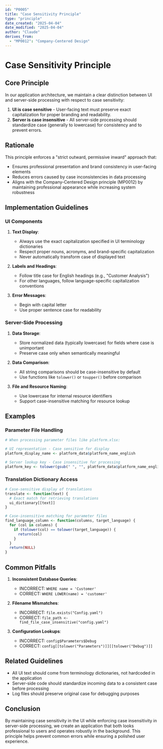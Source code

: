 ```yaml
---
id: "P0005"
title: "Case Sensitivity Principle"
type: "principle"
date_created: "2025-04-04"
date_modified: "2025-04-04"
author: "Claude"
derives_from:
  - "MP0012": "Company-Centered Design"
---
```


# Case Sensitivity Principle

## Core Principle

In our application architecture, we maintain a clear distinction between UI and server-side processing with respect to case sensitivity:

1. **UI is case sensitive** - User-facing text must preserve exact capitalization for proper branding and readability.
2. **Server is case insensitive** - All server-side processing should standardize case (generally to lowercase) for consistency and to prevent errors.

## Rationale

This principle enforces a "strict outward, permissive inward" approach that:

- Ensures professional presentation and brand consistency in user-facing elements
- Reduces errors caused by case inconsistencies in data processing
- Aligns with the Company-Centered Design principle (MP0012) by maintaining professional appearance while increasing system robustness

## Implementation Guidelines

### UI Components

1. **Text Display**:
   - Always use the exact capitalization specified in UI terminology dictionaries
   - Respect proper nouns, acronyms, and brand-specific capitalization
   - Never automatically transform case of displayed text

2. **Labels and Headings**:
   - Follow title case for English headings (e.g., "Customer Analysis")
   - For other languages, follow language-specific capitalization conventions

3. **Error Messages**:
   - Begin with capital letter
   - Use proper sentence case for readability

### Server-Side Processing

1. **Data Storage**:
   - Store normalized data (typically lowercase) for fields where case is unimportant
   - Preserve case only when semantically meaningful

2. **Data Comparison**:
   - All string comparisons should be case-insensitive by default
   - Use functions like `tolower()` or `toupper()` before comparison

3. **File and Resource Naming**:
   - Use lowercase for internal resource identifiers
   - Support case-insensitive matching for resource lookup

## Examples

### Parameter File Handling

```r
# When processing parameter files like platform.xlsx:

# UI representation - Case sensitive for display
platform_display_name <- platform_data$platform_name_english

# Server lookup key - Case insensitive for processing
platform_key <- tolower(gsub(" ", "", platform_data$platform_name_english))
```

### Translation Dictionary Access

```r
# Case-sensitive display of translations
translate <- function(text) {
  # Exact match for retrieving translations
  ui_dictionary[[text]]
}

# Case-insensitive matching for parameter files
find_language_column <- function(columns, target_language) {
  for (col in columns) {
    if (tolower(col) == tolower(target_language)) {
      return(col)
    }
  }
  return(NULL)
}
```

## Common Pitfalls

1. **Inconsistent Database Queries**:
   - INCORRECT: `WHERE name = 'Customer'`
   - CORRECT: `WHERE LOWER(name) = 'customer'`

2. **Filename Mismatches**:
   - INCORRECT: `file.exists("Config.yaml")`
   - CORRECT: `file_path <- find_file_case_insensitive("config.yaml")`

3. **Configuration Lookups**:
   - INCORRECT: `config$Parameters$Debug`
   - CORRECT: `config[[tolower("Parameters")]][[tolower("Debug")]]`

## Related Guidelines

- All UI text should come from terminology dictionaries, not hardcoded in the application
- Server-side code should standardize incoming data to a consistent case before processing
- Log files should preserve original case for debugging purposes

## Conclusion

By maintaining case sensitivity in the UI while enforcing case insensitivity in server-side processing, we create an application that both looks professional to users and operates robustly in the background. This principle helps prevent common errors while ensuring a polished user experience.
